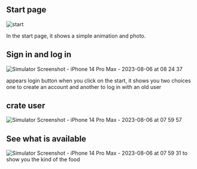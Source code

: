 ## Start page 
<be><be>
<be>

![start](https://github.com/Malshehrim/HW-1/assets/140311670/aa44bfb5-1e57-43c3-9485-1b3e7e8ab5cc)

In the start page, it shows a simple animation and  photo.
<be><be>
<be>

## Sign in and log in 
<be><be>
<be>
![Simulator Screenshot - iPhone 14 Pro Max - 2023-08-06 at 08 24 37](https://github.com/Malshehrim/HW-1/assets/140311670/a75cd847-b516-4ff3-a161-677d522d9eab)

 
<be><be>
appears login button when you click on the start, it shows you two choices one to create an account and another to log in with an old user 

<be><be><be>
<be> 
## crate user
<be><be>

![Simulator Screenshot - iPhone 14 Pro Max - 2023-08-06 at 07 59 57](https://github.com/Malshehrim/HW-1/assets/140311670/fcd8d32a-6bc3-43e7-82c8-3f06b4a83778)

<be><be>

<be><be>


## See what is available

<be><be>
<be>
![Simulator Screenshot - iPhone 14 Pro Max - 2023-08-06 at 07 59 31](https://github.com/Malshehrim/HW-1/assets/140311670/8e435321-c012-4817-8ec1-c2e0df511e04)
<be><be>
<be> <be><be>
<be> 
to show you the kind of the food
